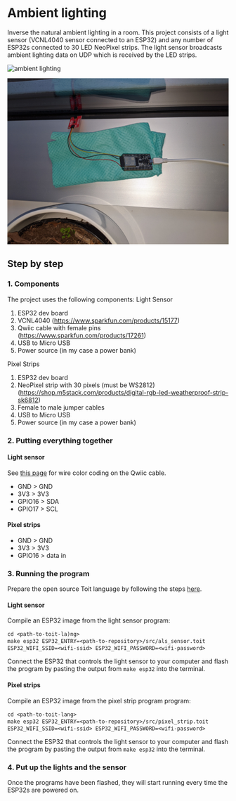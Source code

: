 # Ambient lighting
Inverse the natural ambient lighting in a room. This project consists of a light sensor (VCNL4040 sensor connected to an ESP32) and any number of ESP32s connected to 30 LED NeoPixel strips. The light sensor broadcasts ambient lighting data on UDP which is received by the LED strips.

![ambient lighting](media/ambient-lighting.gif)

<img src="media/als-sensor.jpg" alt="drawing" width="600"/>

## Step by step
### 1. Components
The project uses the following components:
Light Sensor
1. ESP32 dev board
2. VCNL4040 (https://www.sparkfun.com/products/15177)
3. Qwiic cable with female pins (https://www.sparkfun.com/products/17261)
4. USB to Micro USB
5. Power source (in my case a power bank)

Pixel Strips
1. ESP32 dev board
2. NeoPixel strip with 30 pixels (must be WS2812) (https://shop.m5stack.com/products/digital-rgb-led-weatherproof-strip-sk6812)
3. Female to male jumper cables
4. USB to Micro USB
5. Power source (in my case a power bank)

### 2. Putting everything together
#### Light sensor
See [this page](https://www.sparkfun.com/products/17261) for wire color coding on the Qwiic cable.
- GND > GND
- 3V3 > 3V3
- GPIO16 > SDA
- GPIO17 > SCL

#### Pixel strips
- GND > GND
- 3V3 > 3V3
- GPIO16 > data in

### 3. Running the program
Prepare the open source Toit language by following the steps [here](https://github.com/toitlang/toit).

#### Light sensor
Compile an ESP32 image from the light sensor program:
```
cd <path-to-toit-la)ng>
make esp32 ESP32_ENTRY=<path-to-repository>/src/als_sensor.toit ESP32_WIFI_SSID=<wifi-ssid> ESP32_WIFI_PASSWORD=<wifi-password>
```
Connect the ESP32 that controls the light sensor to your computer and flash the program by pasting the output from `make esp32` into the terminal.

#### Pixel strips
Compile an ESP32 image from the pixel strip program program:
```
cd <path-to-toit-lang>
make esp32 ESP32_ENTRY=<path-to-repository>/src/pixel_strip.toit ESP32_WIFI_SSID=<wifi-ssid> ESP32_WIFI_PASSWORD=<wifi-password>
```
Connect the ESP32 that controls the light sensor to your computer and flash the program by pasting the output from `make esp32` into the terminal.


### 4. Put up the lights and the sensor
Once the programs have been flashed, they will start running every time the ESP32s are powered on.
